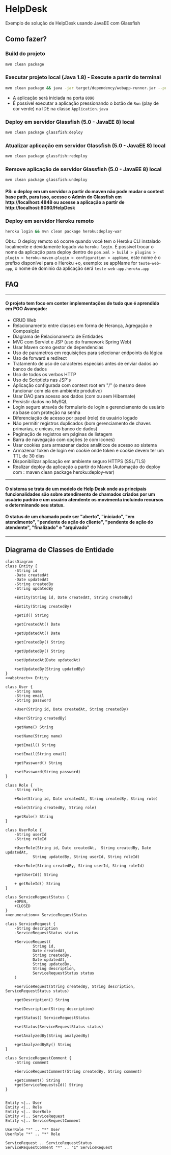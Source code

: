 # HelpDesk
Exemplo de solução de HelpDesk usando JavaEE com Glassfish

## Como fazer?

### Build do projeto
```bash
mvn clean package
```

### Executar projeto local (Java 1.8) - Execute a partir do terminal
```bash
mvn clean package && java -jar target/dependency/webapp-runner.jar --port 8090 target/*.war
```
- A aplicação será iniciada na porta `8090`
- É possível executar a aplicação pressionando o botão de `Run` (play de cor verde) na IDE na classe `Application.java`

### Deploy em servidor Glassfish (5.0 - JavaEE 8) local
```bash
mvn clean package glassfish:deploy
```

### Atualizar aplicação em servidor Glassfish (5.0 - JavaEE 8) local
```bash
mvn clean package glassfish:redeploy
```

### Remove aplicação de servidor Glassfish (5.0 - JavaEE 8) local
```bash
mvn clean package glassfish:undeploy
```

#### PS: o deploy em um servidor a partir do maven não pode mudar o context base path, para isso, acesse o Admin do Glassfish em http://localhost:4848 ou acesse a aplicação a partir de http://localhost:8080/HelpDesk

### Deploy em servidor Heroku remoto
```bash
heroku login && mvn clean package heroku:deploy-war
```

Obs.: O deploy remoto só ocorre quando você tem o Heroku CLI instalado localmente e devidamente logado via `heroku login`. É possível trocar o nome da aplicação para deploy dentro de `pom.xml > build > plugins > plugin > heroku-maven-plugin > configuration > appName`, este nome é o prefixo disponível para o Heroku +o, exemplo: se appName for `teste-web-app`, o nome de dominio da aplicação será `teste-web-app.heroku.app`

## FAQ

---

#### O projeto tem foco em conter implementações de tudo que é aprendido em POO Avançado:

- CRUD Web
- Relacionamento entre classes em forma de Herança, Agregação e Composição
- Diagrama de Relacionamento de Entidades
- MVC com Servlet e JSP (uso do framework Spring Web)
- Usar Maven como gestor de dependencias
- Uso de parametros em requisições para selecionar endpoints da lógica
- Uso de forward e redirect
- Tratamento de uso de caracteres especiais antes de enviar dados ao banco de dados
- Uso de todos os verbos HTTP
- Uso de Scriptlets nas JSP's
- Aplicação configurada com context root em "/" (o mesmo deve funcionar com ela em ambiente produtivo)
- Usar DAO para acesso aos dados (com ou sem Hibernate)
- Persistir dados no MySQL
- Login seguro através de formulario de login e gerenciamento de usuário na base com proteção na senha
- Diferenciação de acesso por papel (role) de usuário logado
- Não permitir registros duplicados (bom gerenciamento de chaves primarias, e unicas, no banco de dados)
- Paginação de registros em páginas de listagem
- Barra de navegação com opções (e com icones)
- Usar cookies para armazenar dados analíticos de acesso ao sistema
- Armazenar token de login em cookie onde token e cookie devem ter um TTL de 30 dias
- Disponibilizar aplicação em ambiente seguro HTTPS (SSL/TLS)
- Realizar deploy da aplicação a partir do Maven (Automação do deploy com : maven clean package heroku:deploy-war)

---

#### O sistema se trata de um modelo de Help Desk onde as principais funcionalidades são sobre atendimento de chamados criados por um usuário padrão e um usuário atendente os movimenta incluindo recursos e determinando seu status.

#### O status de um chamado pode ser "aberto", "iniciado", "em atendimento", "pendente de ação do cliente", "pendente de ação do atendente", "finalizado" e "arquivado"

---

## Diagrama de Classes de Entidade

```mermaid
classDiagram
class Entity {
    -String id
    -Date createdAt
    -Date updatedAt
    -String createdBy
    -String updatedBy

    +Entity(String id, Date createdAt, String createdBy)

    +Entity(String createdBy)

    +getId() String

    +getCreatedAt() Date

    +getUpdatedAt() Date

    +getCreatedBy() String

    +getUpdatedBy() String

    +setUpdatedAt(Date updatedAt)

    +setUpdatedBy(String updatedBy)
}
<<abstract>> Entity

class User {
    -String name
    -String email
    -String password

    +User(String id, Date createdAt, String createdBy)

    +User(String createdBy)

    +getName() String

    +setName(String name)

    +getEmail() String

    +setEmail(String email)

    +getPassword() String

    +setPassword(String password)
}

class Role {
    -String role;

    +Role(String id, Date createdAt, String createdBy, String role)

    +Role(String createdBy, String role)

    +getRole() String
}

class UserRole {
    -String userId
    -String roleId

    +UserRole(String id, Date createdAt,  String createdBy, Date updatedAt,
            String updatedBy, String userId, String roleId)

    +UserRole(String createdBy, String userId, String roleId)

    +getUserId() String

    + getRoleId() String
}

class ServiceRequestStatus {
    +OPEN,
    +CLOSED
}
<<enumeration>> ServiceRequestStatus

class ServiceRequest {
    -String description
    -ServiceRequestStatus status

    +ServiceRequest(
            String id,
            Date createdAt,
            String createdBy,
            Date updatedAt,
            String updatedBy,
            String description,
            ServiceRequestStatus status
    )

    +ServiceRequest(String createdBy, String description, ServiceRequestStatus status)

    +getDescription() String

    +setDescription(String description)

    +getStatus() ServiceRequestStatus

    +setStatus(ServiceRequestStatus status)

    +setAnalyzedBy(String analyzedBy)

    +getAnalyzedByBy() String
}

class ServiceRequestComment {
    -String comment

    +ServiceRequestComment(String createdBy, String comment)

    +getComment() String
    +getServiceRequestsId() String
}


Entity <|.. User
Entity <|.. Role
Entity <|.. UserRole
Entity <|.. ServiceRequest
Entity <|.. ServiceRequestComment

UserRole "*" .. "*" User
UserRole "*" .. "*" Role

ServiceRequest .. ServiceRequestStatus
ServiceRequestComment "*" .. "1" ServiceRequest

```